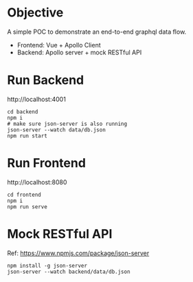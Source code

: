 # Objective

A simple POC to demonstrate an end-to-end graphql data flow.

- Frontend: Vue + Apollo Client
- Backend: Apollo server + mock RESTful API

# Run Backend

http://localhost:4001

```shell
cd backend
npm i
# make sure json-server is also running
json-server --watch data/db.json
npm run start
```

# Run Frontend

http://localhost:8080

```shell
cd frontend
npm i
npm run serve
```

# Mock RESTful API

Ref: https://www.npmjs.com/package/json-server

```shell
npm install -g json-server
json-server --watch backend/data/db.json
```
